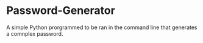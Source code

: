 # Password-Generator
A simple Python prorgrammed to be ran in the command line that generates a comnplex password.
